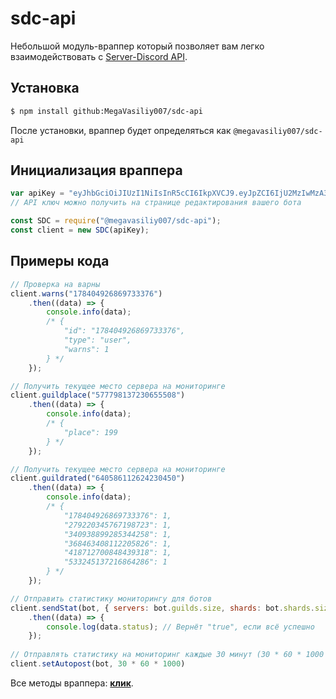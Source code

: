 # sdc-api
Небольшой модуль-враппер который позволяет вам легко взаимодействовать с [Server-Discord API](https://docs.server-discord.com).

## Установка
```sh
$ npm install github:MegaVasiliy007/sdc-api
```
После установки, враппер будет определяться как `@megavasiliy007/sdc-api`

## Инициализация враппера
```js
var apiKey = "eyJhbGciOiJIUzI1NiIsInR5cCI6IkpXVCJ9.eyJpZCI6IjU2MzIwMzA3Mjk5MDY0MjE4NiIsInBlcm1zIjowLCJpYXQiOjE1NzcxMjE4NDZ9.Y5qSkDQhOLsLbE6tcyp9e4ua0FtCrN1ykBBe0rJ9TXo";
// API ключ можно получить на странице редактирования вашего бота

const SDC = require("@megavasiliy007/sdc-api");
const client = new SDC(apiKey);
```

## Примеры кода
```js
// Проверка на варны
client.warns("178404926869733376")
    .then((data) => {
        console.info(data);
        /* {
            "id": "178404926869733376",
            "type": "user",
            "warns": 1
        } */
    });

// Получить текущее место сервера на мониторинге
client.guildplace("577798137230655508")
    .then((data) => {
        console.info(data);
        /* {
            "place": 199
        } */
    });

// Получить текущее место сервера на мониторинге
client.guildrated("640586112624230450")
    .then((data) => {
        console.info(data);
        /* {
            "178404926869733376": 1,
            "279220345767198723": 1,
            "340938899285344258": 1,
            "368463408112205826": 1,
            "418712700848439318": 1,
            "533245137216864286": 1
        } */
    });

// Отправить статистику мониторингу для ботов
client.sendStat(bot, { servers: bot.guilds.size, shards: bot.shards.size })
    .then((data) => {
        console.log(data.status); // Вернёт "true", если всё успешно
    });
    
// Отправлять статистику на мониторинг каждые 30 минут (30 * 60 * 1000 = 1800000 миллисекунд)
client.setAutopost(bot, 30 * 60 * 1000)
```

Все методы враппера: **[клик](https://github.com/MegaVasiliy007/sdc-api/blob/master/METHODS.md)**.
